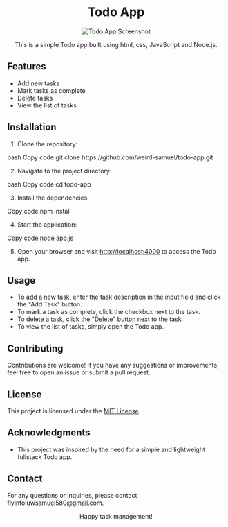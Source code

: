 <h1 align="center">Todo App</h1>
<p align="center">
  <img src="" alt="Todo App Screenshot">
</p>
<p align="center">This is a simple Todo app built using html, css, JavaScript and Node.js.</p>
<h2>Features</h2>
<ul>
  <li>Add new tasks</li>
  <li>Mark tasks as complete</li>
  <li>Delete tasks</li>
  <li>View the list of tasks</li>
</ul>
<h2>Installation</h2>
<ol>
  <li>Clone the repository:</li>
</ol>
bash
Copy code
git clone https://github.com/weird-samuel/todo-app.git
<ol start="2">
  <li>Navigate to the project directory:</li>
</ol>
bash
Copy code
cd todo-app
<ol start="3">
  <li>Install the dependencies:</li>
</ol>
Copy code
npm install
<ol start="4">
  <li>Start the application:</li>
</ol>
Copy code
node app.js
<ol start="5">
  <li>Open your browser and visit <a href="http://localhost:4000">http://localhost:4000</a> to access the Todo app.</li>
</ol>
<h2>Usage</h2>
<ul>
  <li>To add a new task, enter the task description in the input field and click the "Add Task" button.</li>
  <li>To mark a task as complete, click the checkbox next to the task.</li>
  <li>To delete a task, click the "Delete" button next to the task.</li>
  <li>To view the list of tasks, simply open the Todo app.</li>
</ul>
<h2>Contributing</h2>
<p>Contributions are welcome! If you have any suggestions or improvements, feel free to open an issue or submit a pull request.</p>
<h2>License</h2>
<p>This project is licensed under the <a href="LICENSE">MIT License</a>.</p>
<h2>Acknowledgments</h2>
<ul>
  <li>This project was inspired by the need for a simple and lightweight fullstack Todo app.</li>
</ul>
<h2>Contact</h2>
<p>For any questions or inquiries, please contact <a href="mailto:fiyinfoluwsamuel580@gmail.com">fiyinfoluwsamuel580@gmail.com</a>.</p>
<p align="center">Happy task management!</p>
